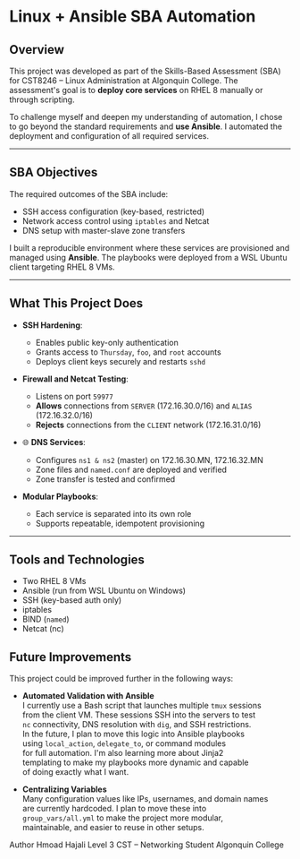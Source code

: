 # Linux + Ansible SBA Automation

## Overview

This project was developed as part of the Skills-Based Assessment (SBA) for CST8246 – Linux Administration at Algonquin College.
The assessment's goal is to **deploy core services** on RHEL 8 manually or through scripting.

To challenge myself and deepen my understanding of automation,
I chose to go beyond the standard requirements and **use Ansible**. 
I automated the deployment and configuration of all required services.

---

## SBA Objectives

The required outcomes of the SBA include:

- SSH access configuration (key-based, restricted)
- Network access control using `iptables` and Netcat
- DNS setup with master-slave zone transfers

I built a reproducible environment where these services are provisioned and managed using **Ansible**.
The playbooks were deployed from a WSL Ubuntu client targeting RHEL 8 VMs.

---

## What This Project Does

- **SSH Hardening**:
  - Enables public key-only authentication
  - Grants access to `Thursday`, `foo`, and `root` accounts
  - Deploys client keys securely and restarts `sshd`

- **Firewall and Netcat Testing**:
  - Listens on port `59977`
  - **Allows** connections from `SERVER` (172.16.30.0/16) and `ALIAS` (172.16.32.0/16)
  - **Rejects** connections from the `CLIENT` network (172.16.31.0/16)

- 🌐 **DNS Services**:
  - Configures `ns1 & ns2` (master) on 172.16.30.MN, 172.16.32.MN
  - Zone files and `named.conf` are deployed and verified
  - Zone transfer is tested and confirmed

- **Modular Playbooks**:
  - Each service is separated into its own role
  - Supports repeatable, idempotent provisioning

---

## Tools and Technologies

- Two RHEL 8 VMs
- Ansible (run from WSL Ubuntu on Windows)
- SSH (key-based auth only)
- iptables
- BIND (`named`)
- Netcat (nc)

## Future Improvements

This project could be improved further in the following ways:

- **Automated Validation with Ansible**  
  I currently use a Bash script that launches multiple `tmux` sessions  
  from the client VM. These sessions SSH into the servers to test  
  `nc` connectivity, DNS resolution with `dig`, and SSH restrictions.  
  In the future, I plan to move this logic into Ansible playbooks  
  using `local_action`, `delegate_to`, or command modules  
  for full automation. I'm also learning more about Jinja2  
  templating to make my playbooks more dynamic and capable  
  of doing exactly what I want.

- **Centralizing Variables**  
  Many configuration values like IPs, usernames, and domain names  
  are currently hardcoded. I plan to move these into  
  `group_vars/all.yml` to make the project more modular,  
  maintainable, and easier to reuse in other setups.


Author
Hmoad Hajali
Level 3 CST – Networking Student
Algonquin College
